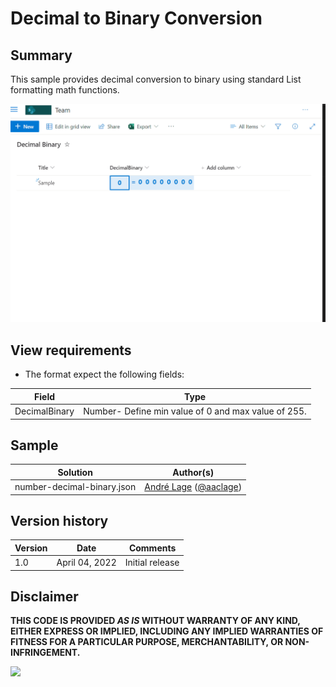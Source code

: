 # Decimal to Binary Conversion

## Summary
This sample provides decimal conversion to binary using standard List formatting math functions.

![screenshot of the sample](./assets/screenshot.gif)

## View requirements
- The format expect the following fields:

Field |Type
--------|---------
DecimalBinary | Number- Define min value of 0 and max value of 255.


## Sample

Solution|Author(s)
--------|---------
number-decimal-binary.json | [André Lage](https://github.com/aaclage) ([@aaclage](https://twitter.com/aaclage))

## Version history

Version|Date|Comments
-------|----|--------
1.0|April 04, 2022|Initial release


## Disclaimer
**THIS CODE IS PROVIDED *AS IS* WITHOUT WARRANTY OF ANY KIND, EITHER EXPRESS OR IMPLIED, INCLUDING ANY IMPLIED WARRANTIES OF FITNESS FOR A PARTICULAR PURPOSE, MERCHANTABILITY, OR NON-INFRINGEMENT.**

<img src="https://pnptelemetry.azurewebsites.net/list-formatting/column-samples/number-decimal-binary" />
